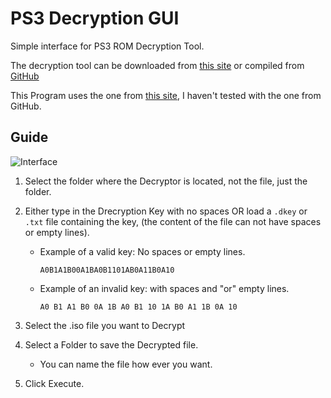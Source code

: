 # PS3 Decryption GUI
Simple interface for PS3 ROM Decryption Tool.


The decryption tool can be downloaded from [this site](https://www.romhacking.net/utilities/1456/)
or
compiled from [GitHub](https://github.com/al3xtjames/PS3Dec)

This Program uses the one from [this site](https://www.romhacking.net/utilities/1456/), I haven't tested with the one from GitHub.


## Guide


![Interface](https://github.com/elythron/PS3-Dec-GUI/assets/117151106/96c6adae-919e-4e4d-8048-7c9a95b35dc2)




1. Select the folder where the Decryptor is located, not the file, just the folder.

2. Either type in the Drecryption Key with no spaces OR load a `.dkey` or `.txt` file containing the key, (the content of the file can not have spaces or empty lines).
     - Example of a valid key: No spaces or empty lines.
       
        `A0B1A1B00A1BA0B1101AB0A11B0A10`
       
     - Example of an invalid key: with spaces and "or" empty lines.
       
        `A0 B1 A1 B0 0A 1B A0 B1 10 1A B0 A1 1B 0A 10`
       
3. Select the .iso file you want to Decrypt

4. Select a Folder to save the Decrypted file.
   - You can name the file how ever you want.

5. Click Execute.

